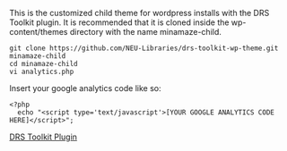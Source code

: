 This is the customized child theme for wordpress installs with the DRS Toolkit plugin. It is recommended that it is cloned inside the wp-content/themes directory with the name minamaze-child.

```
git clone https://github.com/NEU-Libraries/drs-toolkit-wp-theme.git minamaze-child
cd minamaze-child
vi analytics.php
```

Insert your google analytics code like so:

```
<?php
  echo "<script type='text/javascript'>[YOUR GOOGLE ANALYTICS CODE HERE]</script>";
```


 [DRS Toolkit Plugin](https://github.com/NEU-Libraries/drs-toolkit-wordpress)
